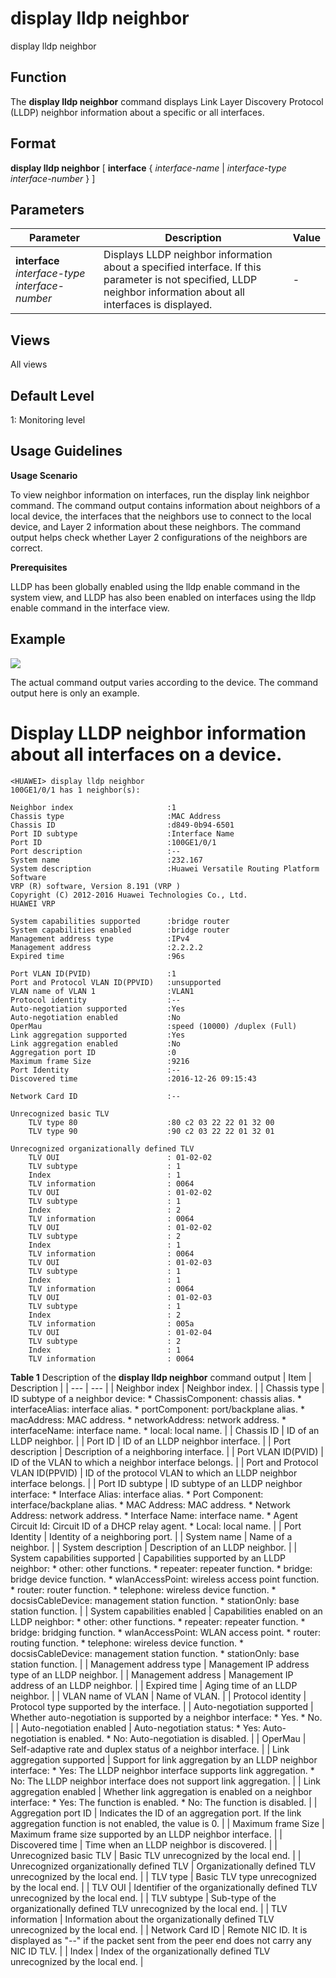 display lldp neighbor
=====================

display lldp neighbor

Function
--------



The **display lldp neighbor** command displays Link Layer Discovery Protocol (LLDP) neighbor information about a specific or all interfaces.




Format
------

**display lldp neighbor** [ **interface** { *interface-name* | *interface-type* *interface-number* } ]


Parameters
----------

| Parameter | Description | Value |
| --- | --- | --- |
| **interface** *interface-type* *interface-number* | Displays LLDP neighbor information about a specified interface.  If this parameter is not specified, LLDP neighbor information about all interfaces is displayed. | - |



Views
-----

All views


Default Level
-------------

1: Monitoring level


Usage Guidelines
----------------

**Usage Scenario**



To view neighbor information on interfaces, run the display link neighbor command. The command output contains information about neighbors of a local device, the interfaces that the neighbors use to connect to the local device, and Layer 2 information about these neighbors. The command output helps check whether Layer 2 configurations of the neighbors are correct.



**Prerequisites**



LLDP has been globally enabled using the lldp enable command in the system view, and LLDP has also been enabled on interfaces using the lldp enable command in the interface view.




Example
-------

![](../public_sys-resources/note_3.0-en-us.png) 

The actual command output varies according to the device. The command output here is only an example.


# Display LLDP neighbor information about all interfaces on a device.
```
<HUAWEI> display lldp neighbor
100GE1/0/1 has 1 neighbor(s):

Neighbor index                     :1
Chassis type                       :MAC Address
Chassis ID                         :d849-0b94-6501
Port ID subtype                    :Interface Name
Port ID                            :100GE1/0/1
Port description                   :--
System name                        :232.167                       
System description                 :Huawei Versatile Routing Platform Software
VRP (R) software, Version 8.191 (VRP )
Copyright (C) 2012-2016 Huawei Technologies Co., Ltd.
HUAWEI VRP

System capabilities supported      :bridge router
System capabilities enabled        :bridge router
Management address type            :IPv4
Management address                 :2.2.2.2
Expired time                       :96s

Port VLAN ID(PVID)                 :1
Port and Protocol VLAN ID(PPVID)   :unsupported         
VLAN name of VLAN 1                :VLAN1
Protocol identity                  :--
Auto-negotiation supported         :Yes 
Auto-negotiation enabled           :No 
OperMau                            :speed (10000) /duplex (Full)
Link aggregation supported         :Yes
Link aggregation enabled           :No
Aggregation port ID                :0
Maximum frame Size                 :9216
Port Identity                      :--
Discovered time                    :2016-12-26 09:15:43

Network Card ID                    :--

Unrecognized basic TLV
    TLV type 80                    :80 c2 03 22 22 01 32 00
    TLV type 90                    :90 c2 03 22 22 01 32 01

Unrecognized organizationally defined TLV
    TLV OUI                        : 01-02-02
    TLV subtype                    : 1
    Index                          : 1
    TLV information                : 0064
    TLV OUI                        : 01-02-02
    TLV subtype                    : 1
    Index                          : 2
    TLV information                : 0064
    TLV OUI                        : 01-02-02
    TLV subtype                    : 2
    Index                          : 1
    TLV information                : 0064
    TLV OUI                        : 01-02-03
    TLV subtype                    : 1
    Index                          : 1
    TLV information                : 0064
    TLV OUI                        : 01-02-03
    TLV subtype                    : 1
    Index                          : 2
    TLV information                : 005a
    TLV OUI                        : 01-02-04
    TLV subtype                    : 2
    Index                          : 1
    TLV information                : 0064

```

**Table 1** Description of the **display lldp neighbor** command output
| Item | Description |
| --- | --- |
| Neighbor index | Neighbor index. |
| Chassis type | ID subtype of a neighbor device:   * ChassisComponent: chassis alias. * interfaceAlias: interface alias. * portComponent: port/backplane alias. * macAddress: MAC address. * networkAddress: network address. * interfaceName: interface name. * local: local name. |
| Chassis ID | ID of an LLDP neighbor. |
| Port ID | ID of an LLDP neighbor interface. |
| Port description | Description of a neighboring interface. |
| Port VLAN ID(PVID) | ID of the VLAN to which a neighbor interface belongs. |
| Port and Protocol VLAN ID(PPVID) | ID of the protocol VLAN to which an LLDP neighbor interface belongs. |
| Port ID subtype | ID subtype of an LLDP neighbor interface:   * Interface Alias: interface alias. * Port Component: interface/backplane alias. * MAC Address: MAC address. * Network Address: network address. * Interface Name: interface name. * Agent Circuit Id: Circuit ID of a DHCP relay agent. * Local: local name. |
| Port Identity | Identity of a neighboring port. |
| System name | Name of a neighbor. |
| System description | Description of an LLDP neighbor. |
| System capabilities supported | Capabilities supported by an LLDP neighbor:   * other: other functions. * repeater: repeater function. * bridge: bridge device function. * wlanAccessPoint: wireless access point function. * router: router function. * telephone: wireless device function. * docsisCableDevice: management station function. * stationOnly: base station function. |
| System capabilities enabled | Capabilities enabled on an LLDP neighbor:   * other: other functions. * repeater: repeater function. * bridge: bridging function. * wlanAccessPoint: WLAN access point. * router: routing function. * telephone: wireless device function. * docsisCableDevice: management station function. * stationOnly: base station function. |
| Management address type | Management IP address type of an LLDP neighbor. |
| Management address | Management IP address of an LLDP neighbor. |
| Expired time | Aging time of an LLDP neighbor. |
| VLAN name of VLAN | Name of VLAN. |
| Protocol identity | Protocol type supported by the interface. |
| Auto-negotiation supported | Whether auto-negotiation is supported by a neighbor interface:   * Yes. * No. |
| Auto-negotiation enabled | Auto-negotiation status:   * Yes: Auto-negotiation is enabled. * No: Auto-negotiation is disabled. |
| OperMau | Self-adaptive rate and duplex status of a neighbor interface. |
| Link aggregation supported | Support for link aggregation by an LLDP neighbor interface:   * Yes: The LLDP neighbor interface supports link aggregation. * No: The LLDP neighbor interface does not support link aggregation. |
| Link aggregation enabled | Whether link aggregation is enabled on a neighbor interface:   * Yes: The function is enabled. * No: The function is disabled. |
| Aggregation port ID | Indicates the ID of an aggregation port. If the link aggregation function is not enabled, the value is 0. |
| Maximum frame Size | Maximum frame size supported by an LLDP neighbor interface. |
| Discovered time | Time when an LLDP neighbor is discovered. |
| Unrecognized basic TLV | Basic TLV unrecognized by the local end. |
| Unrecognized organizationally defined TLV | Organizationally defined TLV unrecognized by the local end. |
| TLV type | Basic TLV type unrecognized by the local end. |
| TLV OUI | Identifier of the organizationally defined TLV unrecognized by the local end. |
| TLV subtype | Sub-type of the organizationally defined TLV unrecognized by the local end. |
| TLV information | Information about the organizationally defined TLV unrecognized by the local end. |
| Network Card ID | Remote NIC ID. It is displayed as "--" if the packet sent from the peer end does not carry any NIC ID TLV. |
| Index | Index of the organizationally defined TLV unrecognized by the local end. |